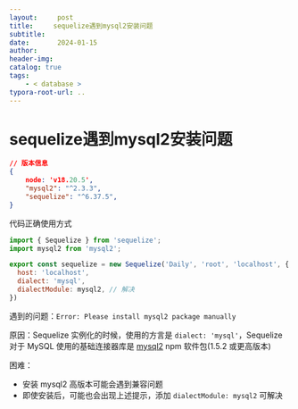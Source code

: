 ```yaml
---
layout:     post
title:     sequelize遇到mysql2安装问题
subtitle:  
date:       2024-01-15
author:     
header-img: 
catalog: true
tags:
    - < database >
typora-root-url: ..
---
```




# sequelize遇到mysql2安装问题

```json
// 版本信息
{
    node: 'v18.20.5',
    "mysql2": "^2.3.3",
    "sequelize": "^6.37.5",
}
```

代码正确使用方式

```js
import { Sequelize } from 'sequelize';
import mysql2 from 'mysql2';

export const sequelize = new Sequelize('Daily', 'root', 'localhost', {
  host: 'localhost',
  dialect: 'mysql',
  dialectModule: mysql2, // 解决
})
```

遇到的问题：`Error: Please install mysql2 package manually`

原因：Sequelize 实例化的时候，使用的方言是 `dialect: 'mysql'`，Sequelize 对于 MySQL 使用的基础连接器库是 [mysql2](https://www.npmjs.com/package/mysql2) npm 软件包(1.5.2 或更高版本)

困难：

- 安装 mysql2 高版本可能会遇到兼容问题
- 即使安装后，可能也会出现上述提示，添加 `dialectModule: mysql2` 可解决



